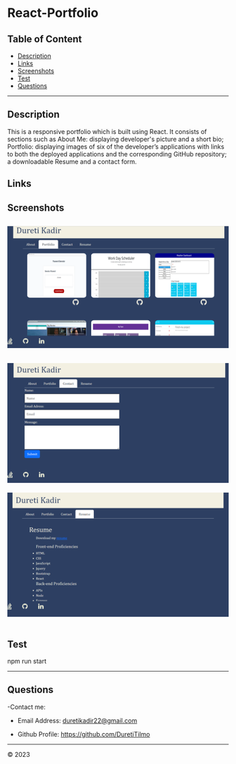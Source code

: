 # React-Portfolio

## Table of Content
- [Description](#description)
- [Links](#links)
- [Screenshots](#screenshots)
- [Test](#test)
- [Questions](#questions)
-------------------------------------
## Description

This is a responsive portfolio which is built using React. It consists of sections such as About Me: displaying developer's picture and a short bio; Portfolio: displaying images of six of the developer’s applications with links to both the deployed applications and the corresponding GitHub repository; a downloadable Resume and a contact form. 
    

## Links

## Screenshots

![Alt text](my-app/src/assets/Screenshot%202023-04-09%20174121.png)
--------------

![Alt text](my-app/src/assets/Screenshot%202023-04-09%20174248.png)
-------------

![Alt text](my-app/src/assets/Screenshot%202023-04-09%20174157.png)
    ​
## Test 

   npm run start
   
-----------------------------------------

## Questions

-Contact me:

  - Email Address: duretikadir22@gmail.com
 
  - Github Profile: https://github.com/DuretiTilmo

  ----------------------------------
  &copy; 2023